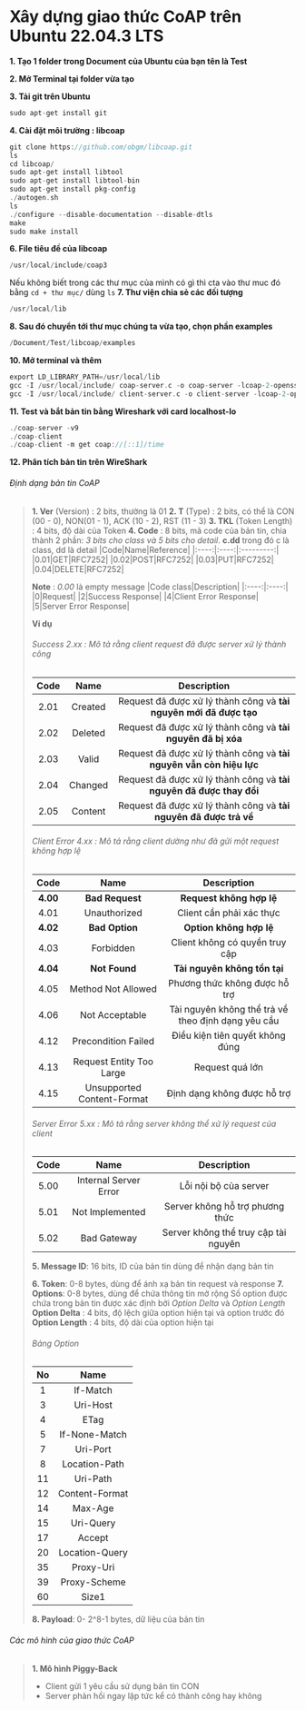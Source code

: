 # Xây dựng giao thức CoAP trên Ubuntu 22.04.3 LTS



**1. Tạo 1 folder trong Document của Ubuntu của bạn tên là Test**

**2. Mở Terminal tại folder vừa tạo**

**3. Tải git trên Ubuntu**
```c
sudo apt-get install git
```
**4. Cài đặt môi trường : libcoap**
```c
git clone https://github.com/obgm/libcoap.git
ls 
cd libcoap/
sudo apt-get install libtool 
sudo apt-get install libtool-bin
sudo apt-get install pkg-config 
./autogen.sh
ls
./configure --disable-documentation --disable-dtls
make
sudo make install

```
**6. File tiêu đề của libcoap**
```c
/usr/local/include/coap3
```
Nếu không biết trong các thư mục của mình có gì thì cta vào thư muc đó bằng ```cd + thư mục/``` dùng ``` ls ```
**7. Thư viện chia sẻ các đối tượng**
```c
/usr/local/lib
```
**8. Sau đó chuyển tới thư mục chúng ta vừa tạo, chọn phần **examples****
```c
/Document/Test/libcoap/examples
```
**10. Mở terminal và thêm**
```c
export LD_LIBRARY_PATH=/usr/local/lib
gcc -I /usr/local/include/ coap-server.c -o coap-server -lcoap-2-openssl -DWITH_POSIX
gcc -I /usr/local/include/ client-server.c -o client-server -lcoap-2-openssl -DWITH_POSIX

```
**11. Test và bắt bản tin bằng Wireshark với card localhost-lo**
```c
./coap-server -v9
./coap-client
./coap-client -m get coap://[::1]/time
```

**12. Phân tích bản tin trên WireShark**
###### Định dạng bản tin CoAP
> **1. Ver** (Version) : 2 bits, thường là 01
> **2. T** (Type) : 2 bits, có thể là CON (00 - 0), NON(01 - 1), ACK (10 - 2), RST (11 - 3)
> **3. TKL** (Token Length) : 4 bits, độ dài của Token
> **4. Code** : 8 bits, mã code của bản tin, chia thành 2 phần: *3 bits cho class và 5 bits cho detail*. **c.dd** trong đó c là class, dd là detail
> |Code|Name|Reference|
> |:----:|:----:|:---------:|
> |0.01|GET|RFC7252|
> |0.02|POST|RFC7252|
> |0.03|PUT|RFC7252|
> |0.04|DELETE|RFC7252|
>
> **Note** : *0.00* là empty message
> |Code class|Description|
> |:----:|:----:|
> |0|Request|
> |2|Success Response|
> |4|Client Error Response|
> |5|Server Error Response|
>
> **Ví dụ**
> ###### Success 2.xx : Mô tả rằng client request đã được server xử lý thành công
> |Code|Name|Description|
> |:----:|:----:|:----:|
> |2.01|Created|Request đã được xử lý thành công và **tài nguyên mới đã được tạo**|
> |2.02|Deleted|Request đã được xử lý thành công và **tài nguyên đã bị xóa**|
> |2.03|Valid|Request đã được xử lý thành công và **tài nguyên vẫn còn hiệu lực**|
> |2.04|Changed|Request đã được xử lý thành công và **tài nguyên đã được thay đổi**|
> |2.05|Content|Request đã được xử lý thành công và **tài nguyên đã được trả về**|
>
> ###### Client Error 4.xx : Mô tả rằng client dường như đã gửi một request không hợp lệ
> |Code|Name|Description|
> |:----:|:----:|:----:|
> |**4.00**|**Bad Request**|**Request không hợp lệ**|
> |4.01|Unauthorized|Client cần phải xác thực|
> |**4.02**|**Bad Option**|**Option không hợp lệ**|
> |4.03|Forbidden|Client không có quyền truy cập|
> |**4.04**|**Not Found**|**Tài nguyên không tồn tại**|
> |4.05|Method Not Allowed|Phương thức không được hỗ trợ|
> |4.06|Not Acceptable|Tài nguyên không thể trả về theo định dạng yêu cầu|
> |4.12|Precondition Failed|Điều kiện tiên quyết không đúng|
> |4.13|Request Entity Too Large|Request quá lớn|
> |4.15|Unsupported Content-Format|Định dạng không được hỗ trợ|
>
> ###### Server Error 5.xx : Mô tả rằng server không thể xử lý request của client
> |Code|Name|Description|
> |:----:|:----:|:----:|
> |5.00|Internal Server Error|Lỗi nội bộ của server|
> |5.01|Not Implemented|Server không hỗ trợ phương thức|
> |5.02|Bad Gateway|Server không thể truy cập tài nguyên|
> 
> **5. Message ID**: 16 bits, ID của bản tin dùng để nhận dạng bản tin
>
> **6. Token**: 0-8 bytes, dùng để ánh xạ bản tin request và response
> **7. Options**: 0-8 bytes, dùng để chứa thông tin mở rộng
> Số option được chứa trong bản tin được xác định bởi *Option Delta* và *Option Length*
> **Option Delta** : 4 bits, độ lệch giữa option hiện tại và option trước đó
> **Option Length** : 4 bits, độ dài của option hiện tại
> ###### Bảng Option 
> |No|Name|
> |:----:|:----:|
> |1|If-Match|
> |3|Uri-Host|
> |4|ETag|
> |5|If-None-Match|
> |7|Uri-Port|
> |8|Location-Path|
> |11|Uri-Path|
> |12|Content-Format|
> |14|Max-Age|
> |15|Uri-Query|
> |17|Accept|
> |20|Location-Query|
> |35|Proxy-Uri|
> |39|Proxy-Scheme|
> |60|Size1|
>
> **8. Payload**: 0- 2^8-1 bytes, dữ liệu của bản tin

###### Các mô hình của giao thức CoAP
> **1. Mô hình Piggy-Back**
> - Client gửi 1 yêu cầu sử dụng bản tin CON
> - Server phản hồi ngay lập tức kể có thành công hay không
> 
> 





> 


